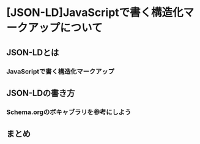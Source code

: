 # [JSON-LD]JavaScriptで書く構造化マークアップについて  

## JSON-LDとは  

### JavaScriptで書く構造化マークアップ  

## JSON-LDの書き方  

### Schema.orgのボキャブラリを参考にしよう  

## まとめ  